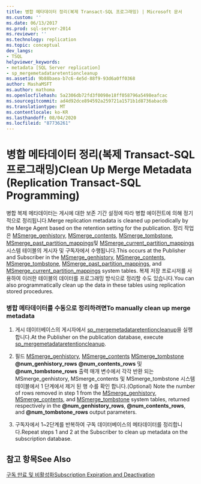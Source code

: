 ```yaml
---
title: 병합 메타데이터 정리(복제 Transact-SQL 프로그래밍) | Microsoft 문서
ms.custom: ''
ms.date: 06/13/2017
ms.prod: sql-server-2014
ms.reviewer: ''
ms.technology: replication
ms.topic: conceptual
dev_langs:
- TSQL
helpviewer_keywords:
- metadata [SQL Server replication]
- sp_mergemetadataretentioncleanup
ms.assetid: 9b88baea-b7c6-4e5d-88f9-93d6a0ff0368
author: MashaMSFT
ms.author: mathoma
ms.openlocfilehash: 5a2306db72fd3f0098e18ff058796a5498eafcac
ms.sourcegitcommit: ad4d92dce894592a259721a1571b1d8736abacdb
ms.translationtype: MT
ms.contentlocale: ko-KR
ms.lasthandoff: 08/04/2020
ms.locfileid: "87736261"
---
```

# <a name="clean-up-merge-metadata-replication-transact-sql-programming"></a><span data-ttu-id="c5642-102">병합 메타데이터 정리(복제 Transact-SQL 프로그래밍)</span><span class="sxs-lookup"><span data-stu-id="c5642-102">Clean Up Merge Metadata (Replication Transact-SQL Programming)</span></span>
  <span data-ttu-id="c5642-103">병합 복제 메타데이터는 게시에 대한 보존 기간 설정에 따라 병합 에이전트에 의해 정기적으로 정리됩니다.</span><span class="sxs-lookup"><span data-stu-id="c5642-103">Merge replication metadata is cleaned up periodically by the Merge Agent based on the retention setting for the publication.</span></span> <span data-ttu-id="c5642-104">정리 작업은 [MSmerge_genhistory](/sql/relational-databases/system-tables/msmerge-genhistory-transact-sql), [MSmerge_contents](/sql/relational-databases/system-tables/msmerge-contents-transact-sql), [MSmerge_tombstone](/sql/relational-databases/system-tables/msmerge-tombstone-transact-sql), [MSmerge_past_partition_mappings](/sql/relational-databases/system-tables/msmerge-past-partition-mappings-transact-sql)및 [MSmerge_current_partition_mappings](/sql/relational-databases/system-tables/msmerge-current-partition-mappings) 시스템 테이블의 게시자 및 구독자에서 수행됩니다.</span><span class="sxs-lookup"><span data-stu-id="c5642-104">This occurs at the Publisher and Subscriber in the [MSmerge_genhistory](/sql/relational-databases/system-tables/msmerge-genhistory-transact-sql), [MSmerge_contents](/sql/relational-databases/system-tables/msmerge-contents-transact-sql), [MSmerge_tombstone](/sql/relational-databases/system-tables/msmerge-tombstone-transact-sql), [MSmerge_past_partition_mappings](/sql/relational-databases/system-tables/msmerge-past-partition-mappings-transact-sql), and [MSmerge_current_partition_mappings](/sql/relational-databases/system-tables/msmerge-current-partition-mappings) system tables.</span></span> <span data-ttu-id="c5642-105">복제 저장 프로시저를 사용하여 이러한 테이블의 데이터를 프로그래밍 방식으로 정리할 수도 있습니다.</span><span class="sxs-lookup"><span data-stu-id="c5642-105">You can also programmatically clean up the data in these tables using replication stored procedures.</span></span>  
  
### <a name="to-manually-clean-up-merge-metadata"></a><span data-ttu-id="c5642-106">병합 메타데이터를 수동으로 정리하려면</span><span class="sxs-lookup"><span data-stu-id="c5642-106">To manually clean up merge metadata</span></span>  
  
1.  <span data-ttu-id="c5642-107">게시 데이터베이스의 게시자에서 [sp_mergemetadataretentioncleanup](/sql/relational-databases/system-stored-procedures/sp-mergemetadataretentioncleanup-transact-sql)을 실행합니다.</span><span class="sxs-lookup"><span data-stu-id="c5642-107">At the Publisher on the publication database, execute [sp_mergemetadataretentioncleanup](/sql/relational-databases/system-stored-procedures/sp-mergemetadataretentioncleanup-transact-sql).</span></span>  
  
2.  <span data-ttu-id="c5642-108">필드 [MSmerge_genhistory](/sql/relational-databases/system-tables/msmerge-genhistory-transact-sql), [MSmerge_contents](/sql/relational-databases/system-tables/msmerge-contents-transact-sql) [MSmerge_tombstone](/sql/relational-databases/system-tables/msmerge-tombstone-transact-sql) **@num_genhistory_rows** **@num_contents_rows** 및 **@num_tombstone_rows** 출력 매개 변수에서 각각 반환 되는 MSmerge_genhistory, MSmerge_contents 및 MSmerge_tombstone 시스템 테이블에서 1 단계에서 제거 된 행 수를 확인 합니다.</span><span class="sxs-lookup"><span data-stu-id="c5642-108">(Optional) Note the number of rows removed in step 1 from the [MSmerge_genhistory](/sql/relational-databases/system-tables/msmerge-genhistory-transact-sql), [MSmerge_contents](/sql/relational-databases/system-tables/msmerge-contents-transact-sql), and [MSmerge_tombstone](/sql/relational-databases/system-tables/msmerge-tombstone-transact-sql) system tables, returned respectively in the **@num_genhistory_rows**, **@num_contents_rows**, and **@num_tombstone_rows** output parameters.</span></span>  
  
3.  <span data-ttu-id="c5642-109">구독자에서 1~2단계를 반복하여 구독 데이터베이스의 메타데이터를 정리합니다.</span><span class="sxs-lookup"><span data-stu-id="c5642-109">Repeat steps 1 and 2 at the Subscriber to clean up metadata on the subscription database.</span></span>  
  
## <a name="see-also"></a><span data-ttu-id="c5642-110">참고 항목</span><span class="sxs-lookup"><span data-stu-id="c5642-110">See Also</span></span>  
 [<span data-ttu-id="c5642-111">구독 만료 및 비활성화</span><span class="sxs-lookup"><span data-stu-id="c5642-111">Subscription Expiration and Deactivation</span></span>](../subscription-expiration-and-deactivation.md)  
  
  
